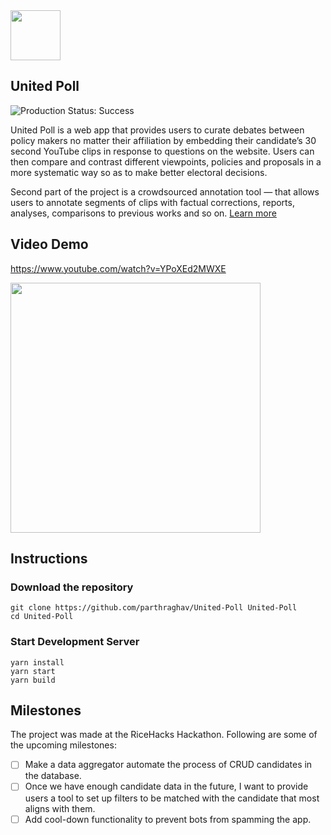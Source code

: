 <img src="docs/logo.png" width="80">

## United Poll

![Production Status: Success](https://img.shields.io/badge/build-successful-brightgreen)

United Poll is a web app that provides users to curate debates between policy makers no matter their affiliation by embedding their candidate’s 30 second YouTube clips in response to questions on the website. Users can then compare and contrast different viewpoints, policies and proposals in a more systematic way so as to make better electoral decisions.

Second part of the project is a crowdsourced annotation tool — that allows users to annotate segments of clips with factual corrections, reports, analyses, comparisons to previous works and so on.
[Learn more](https://devpost.com/software/united-poll)

## Video Demo

https://www.youtube.com/watch?v=YPoXEd2MWXE

<img src="docs/screenshot.png" width="400">

## Instructions

### Download the repository

    git clone https://github.com/parthraghav/United-Poll United-Poll
    cd United-Poll

### Start Development Server

    yarn install
    yarn start
    yarn build

## Milestones

The project was made at the RiceHacks Hackathon. Following are some of the upcoming milestones:

- [ ] Make a data aggregator automate the process of CRUD candidates in the database.
- [ ] Once we have enough candidate data in the future, I want to provide users a tool to set up filters to be matched with the candidate that most aligns with them.
- [ ] Add cool-down functionality to prevent bots from spamming the app.
